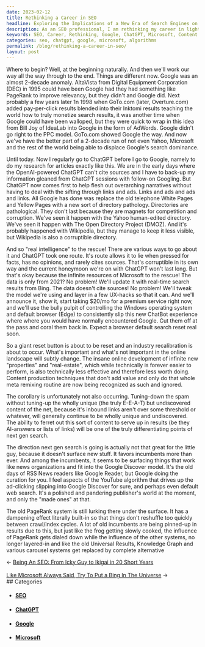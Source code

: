 ```yaml
---
date: 2023-02-12
title: Rethinking a Career in SEO
headline: Exploring the Implications of a New Era of Search Engines on My Career in SEO
description: As an SEO professional, I am rethinking my career in light of the new era of search engines. Google's dominance has been challenged by ChatGPT and Microsoft, and content production techniques that don't add value are now being ignored. I'm noticing that Google is favoring incumbents more than ever, and the old PageRank system is slowly being replaced by other systems. I'm exploring the implications of this shift, and the impact it will have on my career.
keywords: SEO, Career, Rethinking, Google, ChatGPT, Microsoft, Content Production, Value, Unique, Undiscovered, Algorithms, PageRank, Discover, Knowledge Graph, Incumbents, Results
categories: seo, chatgpt, google, microsoft, algorithms
permalink: /blog/rethinking-a-career-in-seo/
layout: post
---
```



Where to begin? Well, at the beginning naturally. And then we'll work our way
all the way through to the end. Things are different now. Google was an almost
2-decade anomaly. AltaVista from Digital Equipment Corporation (DEC) in 1995
could have been Google had they had something like PageRank to improve
relevancy, but they didn't and Google did. Next probably a few years later 1n
1998 when GoTo.com (later, Overture.com) added pay-per-click results blended
into their Inktomi results teaching the world how to truly monetize search
results, it was another time when Google could have been walloped, but they
were quick to wrap in this idea from Bill Joy of IdeaLab into Google in the
form of AdWords. Google didn't go right to the PPC model. GoTo.com showed
Google the way. And now we've have the better part of a 2-decade run of not
even Yahoo, Microsoft and the rest of the world being able to displace Google's
search dominance.

Until today. Now I regularly go to ChatGPT before I go to Google, namely to do
my research for articles exactly like this. We are in the early days where the
OpenAI-powered ChatGPT can't cite sources and I have to back-up my information
gleaned from ChatGPT sessions with follow-on Googling. But ChatGPT now comes
first to help flesh out overarching narratives without having to deal with the
sifting through links and ads. Links and ads and ads and links. All Google has
done was replace the old telephone White Pages and Yellow Pages with a new sort
of directory pathology. Directories are pathological. They don't last because
they are magnets for competition and corruption. We've seen it happen with the
Yahoo human-edited directory. We've seen it happen with The Open Directory
Project (DMOZ). And it's probably happened with Wikipedia, but they manage to
keep it less visible, but Wikipedia is also a corruptible directory.

And so "real intelligence" to the rescue! There are various ways to go about it
and ChatGPT took one route. It's route allows it to lie when pressed for facts,
has no opinions, and rarely cites sources. That's corruptible in its own way
and the current honeymoon we're on with ChatGPT won't last long. But that's
okay because the infinite resources of Microsoft to the rescue! The data is
only from 2021? No problem! We'll update it with real-time search results from
Bing. The data doesn't cite sources! No problem! We'll tweak the model we're
using and layer in a few UX-hacks so that it can. And we'll announce it, show
it, start taking $20/mo for a premium service right now, and we'll use the
bully pulpit of controlling the Windows operating system and default browser
(Edge) to consistently slip this new ChatBot experience where where you would
have normally encountered Google. Cut them off at the pass and coral them back
in. Expect a browser default search reset real soon.

So a giant reset button is about to be reset and an industry recalibration is
about to occur. What's important and what's not important in the online
landscape will subtly change. The insane online development of infinite new
"properties" and "real-estate", which while technically is forever easier to
perform, is also technically less effective and therefore less worth doing.
Content production techniques that don't add value and only do that whole meta
remixing routine are now being recognized as such and ignored.

The corollary is unfortunately not also occurring. Tuning-down the spam without
tuning-up the wholly unique (the truly E-E-A-T) but undiscovered content of the
net, because it's inbound links aren't over some threshold or whatever, will
generally continue to be wholly unique and undiscovered. The ability to ferret
out this sort of content to serve up in results (be they AI-answers or lists of
links) will be one of the truly differentiating points of next gen search.

The direction next gen search is going is actually not that great for the
little guy, because it doesn't surface new stuff. It favors incumbents more
than ever. And among the incumbents, it seems to be surfacing things that work
like news organizations and fit into the Google Discover model. It's the old
days of RSS News readers like Google Reader, but Google doing the curation for
you. I feel aspects of the YouTube algorithm that drives up the ad-clicking
slipping into Google Discover for sure, and perhaps even default web search.
It's a polished and pandering publisher's world at the moment, and only the
"made ones" at that.

The old PageRank system is still lurking there under the surface. It has a
dampening effect literally built-in so that things don't reshuffle too quickly
between crawl/index cycles. A lot of old incumbents are being pinned-up in
results due to this, but just like the frog getting slowly cooked, the
influence of PageRank gets dialed down while the influence of the other
systems, no longer layered-in and like the old Universal Results, Knowledge
Graph and various carousel systems get replaced by complete alternative


<div class="arrow-links"><div class="post-nav-prev"><span class="arrow">&larr;&nbsp;</span><a href="/blog/being-an-seo-from-icky-guy-to-ikigai-in-20-short-years/">Being An SEO: From Icky Guy to Ikigai in 20 Short Years</a></div> &nbsp; <div class="post-nav-next"><a href="/blog/like-microsoft-always-said-try-to-put-a-bing-in-the-universe/">Like Microsoft Always Said, Try To Put a Bing In The Universe</a><span class="arrow">&nbsp;&rarr;</span></div></div>
## Categories

<ul>
<li><h4><a href='/seo/'>SEO</a></h4></li>
<li><h4><a href='/chatgpt/'>ChatGPT</a></h4></li>
<li><h4><a href='/google/'>Google</a></h4></li>
<li><h4><a href='/microsoft/'>Microsoft</a></h4></li></ul>
